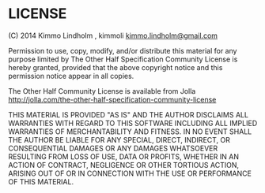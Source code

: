 LICENSE
=======

(C) 2014 Kimmo Lindholm , kimmoli <kimmo.lindholm@gmail.com> 

Permission to use, copy, modify, and/or distribute this material for any purpose limited by The Other Half Specification Community License is hereby granted, provided that the above copyright notice and this permission notice appear in all copies.

The Other Half Community License is available from Jolla http://jolla.com/the-other-half-specification-community-license

THIS MATERIAL IS PROVIDED "AS IS" AND THE AUTHOR DISCLAIMS ALL WARRANTIES WITH REGARD TO THIS SOFTWARE INCLUDING ALL IMPLIED WARRANTIES OF MERCHANTABILITY AND FITNESS. IN NO EVENT SHALL THE AUTHOR BE LIABLE FOR ANY SPECIAL, DIRECT, INDIRECT, OR CONSEQUENTIAL DAMAGES OR ANY DAMAGES WHATSOEVER RESULTING FROM LOSS OF USE, DATA OR PROFITS, WHETHER IN AN ACTION OF CONTRACT, NEGLIGENCE OR OTHER TORTIOUS ACTION, ARISING OUT OF OR IN CONNECTION WITH THE USE OR PERFORMANCE OF THIS MATERIAL.
